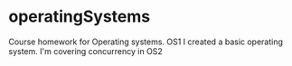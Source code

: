 # operatingSystems
Course homework for Operating systems. OS1 I created a basic operating system. I'm covering concurrency in OS2
